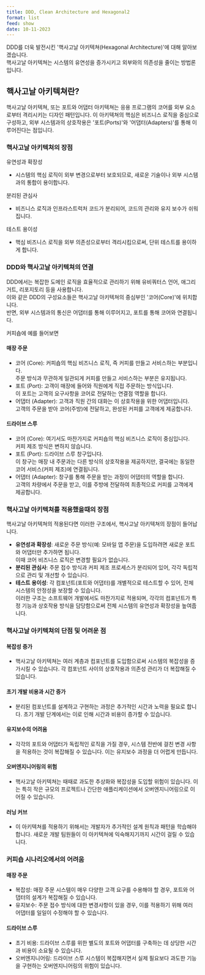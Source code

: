 ```yaml
---
title: DDD, Clean Architecture and Hexagonal2
format: list
feed: show
date: 10-11-2023
---
```


DDD를 더욱 발전시킨 '핵사고날 아키텍쳐(Hexagonal Architecture)'에 대해 알아보겠습니다. <br>
핵사고날 아키텍쳐는 시스템의 유연성을 증가시키고 외부와의 의존성을 줄이는 방법론입니다.

## 핵사고날 아키텍쳐란?
핵사고날 아키텍쳐, 또는 포트와 어댑터 아키텍쳐는 응용 프로그램의 코어를 외부 요소로부터 격리시키는 디자인 패턴입니다. 이 아키텍쳐의 핵심은 비즈니스 로직을 중심으로 구성하고, 외부 시스템과의 상호작용은 '포트(Ports)'와 '어댑터(Adapters)'를 통해 이루어진다는 점입니다.

### 핵사고날 아키텍쳐의 장점
유연성과 확장성
- 시스템의 핵심 로직이 외부 변경으로부터 보호되므로, 새로운 기술이나 외부 시스템과의 통합이 용이합니다.<br>

분리된 관심사
- 비즈니스 로직과 인프라스트럭처 코드가 분리되어, 코드의 관리와 유지 보수가 쉬워집니다. <br>

테스트 용이성
- 핵심 비즈니스 로직을 외부 의존성으로부터 격리시킴으로써, 단위 테스트를 용이하게 합니다.<br>

### DDD와 핵사고날 아키텍쳐의 연결
DDD에서는 복잡한 도메인 로직을 효율적으로 관리하기 위해 유비쿼터스 언어, 애그리거트, 리포지토리 등을 사용합니다. <br> 
이와 같은 DDD의 구성요소들은 핵사고날 아키텍쳐의 중심부인 '코어(Core)'에 위치합니다. <br>
반면, 외부 시스템과의 통신은 어댑터를 통해 이루어지고, 포트를 통해 코어와 연결됩니다. <br>

커피숍에 예를 들어보면
#### 매장 주문
 - 코어 (Core): 커피숍의 핵심 비즈니스 로직, 즉 커피를 만들고 서비스하는 부분입니다. <br> 주문 방식과 무관하게 일관되게 커피를 만들고 서비스하는 부분은 유지됩니다.
 - 포트 (Port): 고객이 매장에 들어와 직원에게 직접 주문하는 방식입니다. <br> 이 포트는 고객의 요구사항을 코어로 전달하는 연결점 역할을 합니다.
 - 어댑터 (Adapter): 고객과 직원 간의 대화는 이 상호작용을 위한 어댑터입니다. <br> 고객의 주문을 받아 코어(주방)에 전달하고, 완성된 커피를 고객에게 제공합니다.

#### 드라이브 스루
- 코어 (Core): 여기서도 마찬가지로 커피숍의 핵심 비즈니스 로직이 중심입니다. <br>커피 제조 방식은 변하지 않습니다.
- 포트 (Port): 드라이브 스루 창구입니다.<br> 이 창구는 매장 내 주문과는 다른 방식의 상호작용을 제공하지만, 결국에는 동일한 코어 서비스(커피 제조)에 연결됩니다.
- 어댑터 (Adapter): 창구를 통해 주문을 받는 과정이 어댑터의 역할을 합니다.<br> 고객의 차량에서 주문을 받고, 이를 주방에 전달하여 최종적으로 커피를 고객에게 제공합니다.


### 핵사고날 아키텍쳐를 적용했을때의 장점
핵사고날 아키텍쳐의 적용된다면 이러한 구조에서, 핵사고날 아키텍쳐의 장점이 들어납니다.

- **유연성과 확장성**: 새로운 주문 방식(예: 모바일 앱 주문)을 도입하려면 새로운 포트와 어댑터만 추가하면 됩니다.<br> 이때 코어 비즈니스 로직은 변경할 필요가 없습니다.
- **분리된 관심사**: 주문 접수 방식과 커피 제조 프로세스가 분리되어 있어, 각각 독립적으로 관리 및 개선할 수 있습니다.
- **테스트 용이성**: 각 컴포넌트(포트와 어댑터)를 개별적으로 테스트할 수 있어, 전체 시스템의 안정성을 보장할 수 있습니다. <br>
이러한 구조는 소프트웨어 개발에서도 마찬가지로 적용되며, 각각의 컴포넌트가 특정 기능과 상호작용 방식을 담당함으로써 전체 시스템의 유연성과 확장성을 높여줍니다.

### 핵사고날 아키텍쳐의 단점 및 어려운 점

#### 복잡성 증가
- 핵사고날 아키텍쳐는 여러 계층과 컴포넌트를 도입함으로써 시스템의 복잡성을 증가시킬 수 있습니다. 각 컴포넌트 사이의 상호작용과 의존성 관리가 더 복잡해질 수 있습니다.

#### 초기 개발 비용과 시간 증가
- 분리된 컴포넌트를 설계하고 구현하는 과정은 추가적인 시간과 노력을 필요로 합니다. 초기 개발 단계에서는 이로 인해 시간과 비용이 증가할 수 있습니다.

#### 유지보수의 어려움
- 각각의 포트와 어댑터가 독립적인 로직을 가질 경우, 시스템 전반에 걸친 변경 사항을 적용하는 것이 복잡해질 수 있습니다. 이는 유지보수 과정을 더 어렵게 만듭니다.

#### 오버엔지니어링의 위험
- 핵사고날 아키텍쳐는 때때로 과도한 추상화와 복잡성을 도입할 위험이 있습니다. 이는 특히 작은 규모의 프로젝트나 간단한 애플리케이션에서 오버엔지니어링으로 이어질 수 있습니다.

#### 러닝 커브
- 이 아키텍쳐를 적용하기 위해서는 개발자가 추가적인 설계 원칙과 패턴을 학습해야 합니다. 새로운 개발 팀원들이 이 아키텍쳐에 익숙해지기까지 시간이 걸릴 수 있습니다.

### 커피숍 시나리오에서의 어려움
#### 매장 주문
- 복잡성: 매장 주문 시스템이 매우 다양한 고객 요구를 수용해야 할 경우, 포트와 어댑터의 설계가 복잡해질 수 있습니다.
- 유지보수: 주문 접수 방식에 대한 변경사항이 있을 경우, 이를 적용하기 위해 여러 어댑터를 일일이 수정해야 할 수 있습니다.

#### 드라이브 스루
- 초기 비용: 드라이브 스루를 위한 별도의 포트와 어댑터를 구축하는 데 상당한 시간과 비용이 소요될 수 있습니다.
- 오버엔지니어링: 드라이브 스루 시스템이 복잡해지면서 실제 필요보다 과도한 기능을 구현하는 오버엔지니어링의 위험이 있습니다.
